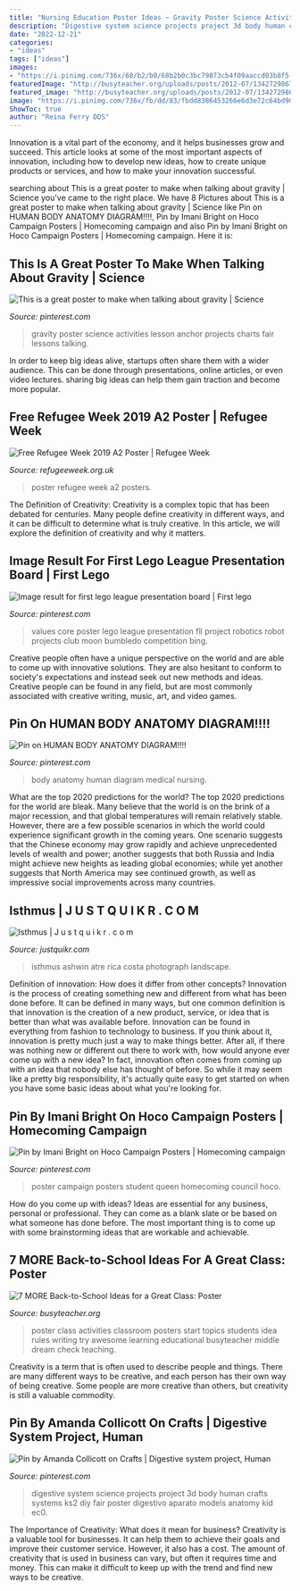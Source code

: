```yaml
---
title: "Nursing Education Poster Ideas ~ Gravity Poster Science Activities Lesson Anchor Projects Charts Fair Lessons Talking"
description: "Digestive system science projects project 3d body human crafts systems ks2 diy fair poster digestivo aparato models anatomy kid ec0"
date: "2022-12-21"
categories:
- "ideas"
tags: ["ideas"]
images:
- "https://i.pinimg.com/736x/68/b2/b0/68b2b0c3bc79873cb4f09aaccd03b8f5--campaign-posters.jpg"
featuredImage: "http://busyteacher.org/uploads/posts/2012-07/1342729867_7-more-back2school-poster-web.jpg"
featured_image: "http://busyteacher.org/uploads/posts/2012-07/1342729867_7-more-back2school-poster-web.jpg"
image: "https://i.pinimg.com/736x/fb/dd/83/fbdd8386453266e6d3e72c64bd90bf42.jpg"
ShowToc: true
author: "Reina Ferry DDS"
---
```



Innovation is a vital part of the economy, and it helps businesses grow and succeed. This article looks at some of the most important aspects of innovation, including how to develop new ideas, how to create unique products or services, and how to make your innovation successful.

	

		
searching about This is a great poster to make when talking about gravity | Science you've came to the right place. We have 8 Pictures about This is a great poster to make when talking about gravity | Science like Pin on HUMAN BODY ANATOMY DIAGRAM!!!!, Pin by Imani Bright on Hoco Campaign Posters | Homecoming campaign and also Pin by Imani Bright on Hoco Campaign Posters | Homecoming campaign. Here it is:
		
    
## This Is A Great Poster To Make When Talking About Gravity | Science

<img loading=lazy src="https://i.pinimg.com/736x/6b/a2/62/6ba262a991aa713f7ba97a7fd0e1c75a--anchor-charts-gravity.jpg" onerror="this.onerror=null;this.src='https://tse3.mm.bing.net/th?id=OIP.F8zdDyT9gXp03OI0MrSTzQHaJ3&amp;pid=15.1';" alt="This is a great poster to make when talking about gravity | Science">

_Source: pinterest.com_

>gravity poster science activities lesson anchor projects charts fair lessons talking. 

	

In order to keep big ideas alive, startups often share them with a wider audience. This can be done through presentations, online articles, or even video lectures. sharing big ideas can help them gain traction and become more popular.

    
## Free Refugee Week 2019 A2 Poster | Refugee Week

<img loading=lazy src="https://refugeeweek.org.uk/wp-content/uploads/2016/05/Posters-031.jpg" onerror="this.onerror=null;this.src='https://tse4.mm.bing.net/th?id=OIP.r1ga60qGiRlCwGMMOWL8DQHaKe&amp;pid=15.1';" alt="Free Refugee Week 2019 A2 Poster | Refugee Week">

_Source: refugeeweek.org.uk_

>poster refugee week a2 posters. 

	

The Definition of Creativity:
Creativity is a complex topic that has been debated for centuries. Many people define creativity in different ways, and it can be difficult to determine what is truly creative. In this article, we will explore the definition of creativity and why it matters.

    
## Image Result For First Lego League Presentation Board | First Lego

<img loading=lazy src="https://i.pinimg.com/736x/fb/dd/83/fbdd8386453266e6d3e72c64bd90bf42.jpg" onerror="this.onerror=null;this.src='https://tse3.mm.bing.net/th?id=OIP.PfuJfd2tPJMGwXn78L3HngHaFj&amp;pid=15.1';" alt="Image result for first lego league presentation board | First lego">

_Source: pinterest.com_

>values core poster lego league presentation fll project robotics robot projects club moon bumbledo competition bing. 

	

Creative people often have a unique perspective on the world and are able to come up with innovative solutions. They are also hesitant to conform to society's expectations and instead seek out new methods and ideas. Creative people can be found in any field, but are most commonly associated with creative writing, music, art, and video games.

    
## Pin On HUMAN BODY ANATOMY DIAGRAM!!!!

<img loading=lazy src="https://i.pinimg.com/736x/7e/da/f5/7edaf5894b1d43fe92b45ecdae599364--school-nursing-medical-school.jpg" onerror="this.onerror=null;this.src='https://tse3.mm.bing.net/th?id=OIP.tYzYunilKMTui1xbLq5yygAAAA&amp;pid=15.1';" alt="Pin on HUMAN BODY ANATOMY DIAGRAM!!!!">

_Source: pinterest.com_

>body anatomy human diagram medical nursing. 

	

What are the top 2020 predictions for the world?
The top 2020 predictions for the world are bleak. Many believe that the world is on the brink of a major recession, and that global temperatures will remain relatively stable. However, there are a few possible scenarios in which the world could experience significant growth in the coming years. One scenario suggests that the Chinese economy may grow rapidly and achieve unprecedented levels of wealth and power; another suggests that both Russia and India might achieve new heights as leading global economies; while yet another suggests that North America may see continued growth, as well as impressive social improvements across many countries.

    
## Isthmus | J U S T Q U I K R . C O M

<img loading=lazy src="https://justquikr.com/wp-content/uploads/2013/05/Isthmus.jpg" onerror="this.onerror=null;this.src='https://tse4.mm.bing.net/th?id=OIP.A0_2Uv9T8px2oft0h-v2aQHaJ4&amp;pid=15.1';" alt="Isthmus | J u s t q u i k r . c o m">

_Source: justquikr.com_

>isthmus ashwin atre rica costa photograph landscape. 

	

Definition of innovation: How does it differ from other concepts?
Innovation is the process of creating something new and different from what has been done before. It can be defined in many ways, but one common definition is that innovation is the creation of a new product, service, or idea that is better than what was available before. Innovation can be found in everything from fashion to technology to business.
If you think about it, innovation is pretty much just a way to make things better. After all, if there was nothing new or different out there to work with, how would anyone ever come up with a new idea? In fact, innovation often comes from coming up with an idea that nobody else has thought of before. So while it may seem like a pretty big responsibility, it's actually quite easy to get started on when you have some basic ideas about what you're looking for.

    
## Pin By Imani Bright On Hoco Campaign Posters | Homecoming Campaign

<img loading=lazy src="https://i.pinimg.com/736x/68/b2/b0/68b2b0c3bc79873cb4f09aaccd03b8f5--campaign-posters.jpg" onerror="this.onerror=null;this.src='https://tse2.mm.bing.net/th?id=OIP.e16s5p5YMIsu7Io56pRr8wHaNK&amp;pid=15.1';" alt="Pin by Imani Bright on Hoco Campaign Posters | Homecoming campaign">

_Source: pinterest.com_

>poster campaign posters student queen homecoming council hoco. 

	

How do you come up with ideas?
Ideas are essential for any business, personal or professional. They can come as a blank slate or be based on what someone has done before. The most important thing is to come up with some brainstorming ideas that are workable and achievable.

    
## 7 MORE Back-to-School Ideas For A Great Class: Poster

<img loading=lazy src="http://busyteacher.org/uploads/posts/2012-07/1342729867_7-more-back2school-poster-web.jpg" onerror="this.onerror=null;this.src='https://tse1.mm.bing.net/th?id=OIP.uw90uDGip7M2SaTFEyrDuQHaKe&amp;pid=15.1';" alt="7 MORE Back-to-School Ideas for a Great Class: Poster">

_Source: busyteacher.org_

>poster class activities classroom posters start topics students idea rules writing try awesome learning educational busyteacher middle dream check teaching. 

	

Creativity is a term that is often used to describe people and things. There are many different ways to be creative, and each person has their own way of being creative. Some people are more creative than others, but creativity is still a valuable commodity.

    
## Pin By Amanda Collicott On Crafts | Digestive System Project, Human

<img loading=lazy src="https://i.pinimg.com/736x/10/c4/0e/10c40e4823c27b77a4bb4c14792cbc11--kid-models-science-projects.jpg" onerror="this.onerror=null;this.src='https://tse4.mm.bing.net/th?id=OIP.gpRGUEK-R4VOz_f8WZf85AHaJ3&amp;pid=15.1';" alt="Pin by Amanda Collicott on Crafts | Digestive system project, Human">

_Source: pinterest.com_

>digestive system science projects project 3d body human crafts systems ks2 diy fair poster digestivo aparato models anatomy kid ec0. 

	

The Importance of Creativity: What does it mean for business?
Creativity is a valuable tool for businesses. It can help them to achieve their goals and improve their customer service. However, it also has a cost. The amount of creativity that is used in business can vary, but often it requires time and money. This can make it difficult to keep up with the trend and find new ways to be creative.

